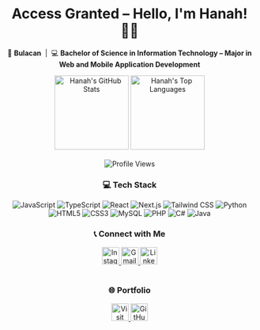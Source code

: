 <h1 align="center">Access Granted – Hello, I'm Hanah! 👩‍💻</h1>

<p align="center">
  📍 <strong>Bulacan</strong> &nbsp;|&nbsp; 💻 <strong>Bachelor of Science in Information Technology – Major in Web and Mobile Application Development</strong>
</p>

<div align="center">
  <img src="https://github-readme-stats.vercel.app/api?username=hanahmaee&hide_title=false&hide_rank=false&show_icons=true&include_all_commits=true&count_private=true&disable_animations=false&hide=stars&theme=dracula&locale=en&hide_border=false&cache_seconds=1800" height="150" alt="Hanah's GitHub Stats" />
  <img src="https://github-readme-stats.vercel.app/api/top-langs?username=hanahmaee&locale=en&hide_title=false&layout=compact&card_width=320&langs_count=5&theme=dracula&hide_border=false&cache_seconds=1800" height="150" alt="Hanah's Top Languages" />
</div>

<br>
<div align="center" style="margin-bottom: 20px;">
  <img src="https://komarev.com/ghpvc/?username=hanahmaee&label=Profile%20Views&color=blue&style=for-the-badge" alt="Profile Views" />
</div>

<h3 align="center">💻 Tech Stack</h3>

<div align="center">
  <img src="https://img.shields.io/badge/JavaScript-F7DF1E?style=for-the-badge&logo=javascript&logoColor=black" alt="JavaScript" />
  <img src="https://img.shields.io/badge/TypeScript-3178C6?style=for-the-badge&logo=typescript&logoColor=white" alt="TypeScript" />
  <img src="https://img.shields.io/badge/React-20232A?style=for-the-badge&logo=react&logoColor=61DAFB" alt="React" />
  <img src="https://img.shields.io/badge/Next.js-000000?style=for-the-badge&logo=next.js&logoColor=white" alt="Next.js" />
  <img src="https://img.shields.io/badge/Tailwind_CSS-38B2AC?style=for-the-badge&logo=tailwind-css&logoColor=white" alt="Tailwind CSS" />
  <img src="https://img.shields.io/badge/Python-3776AB?style=for-the-badge&logo=python&logoColor=white" alt="Python" />
  <img src="https://img.shields.io/badge/HTML5-E34F26?style=for-the-badge&logo=html5&logoColor=white" alt="HTML5" />
  <img src="https://img.shields.io/badge/CSS3-1572B6?style=for-the-badge&logo=css3&logoColor=white" alt="CSS3" />
  <img src="https://img.shields.io/badge/MySQL-4479A1?style=for-the-badge&logo=mysql&logoColor=white" alt="MySQL" />
  <img src="https://img.shields.io/badge/PHP-777BB4?style=for-the-badge&logo=php&logoColor=white" alt="PHP" />
  <img src="https://img.shields.io/badge/C%23-239120?style=for-the-badge&logo=c-sharp&logoColor=white" alt="C#" />
  <img src="https://img.shields.io/badge/Java-ED8B00?style=for-the-badge&logo=java&logoColor=white" alt="Java" />
</div>

<h3 align="center">📞 Connect with Me</h3>

<div align="center">
  <a href="https://instagram.com/hanah.maee" target="_blank">
    <img src="https://img.shields.io/static/v1?message=Instagram&logo=instagram&label=&color=E4405F&logoColor=white&labelColor=&style=for-the-badge" height="35" alt="Instagram" />
  </a>
  <a href="https://mail.google.com/mail/?view=cm&fs=1&to=hanahmaeespineda@gmail.com" target="_blank">
    <img src="https://img.shields.io/static/v1?message=Gmail&logo=gmail&label=&color=D14836&logoColor=white&labelColor=&style=for-the-badge" height="35" alt="Gmail" />
  </a>
  <a href="https://www.linkedin.com/in/hanah-mae-espineda-053031339/" target="_blank">
    <img src="https://img.shields.io/static/v1?message=LinkedIn&logo=linkedin&label=&color=0077B5&logoColor=white&labelColor=&style=for-the-badge" height="35" alt="LinkedIn" />
  </a>
</div>

<br clear="both" />

<h3 align="center">🌐 Portfolio</h3>

<div align="center">
  <a href="https://hanahmaeespineda.vercel.app/" target="_blank">
    <img src="https://img.shields.io/static/v1?message=Website&logo=vercel&label=&color=000000&logoColor=white&labelColor=&style=for-the-badge" height="35" alt="Visit" />
  </a>
  <a href="https://github.com/hmespineda" target="_blank">
    <img src="https://img.shields.io/static/v1?message=GitHub%20v2&logo=github&label=&color=181717&logoColor=white&labelColor=&style=for-the-badge" height="35" alt="GitHub v2" />
  </a>
</div>
